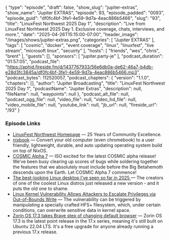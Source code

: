 {
  "type": "episode",
  "draft": false,
  "show_slug": "jupiter-extras",
  "show_name": "Jupiter EXTRAS",
  "episode": 93,
  "episode_padded": "0093",
  "episode_guid": "df0fc4bf-3fe1-4e59-9d7a-4eac886b5466",
  "slug": "93",
  "title": "LinuxFest Northwest 2025 Day 1",
  "description": "Live from LinuxFest Norhtwest 2025 Day 1. Exclusive coverage, chats, interviews, and more.",
  "date": "2025-04-26T15:15:00-07:00",
  "header_image": "/images/shows/jupiter-extras.png",
  "categories": [
    "Jupiter EXTRAS"
  ],
  "tags": [
    "cosmic",
    "docker",
    "event coverage",
    "linux",
    "linuxfest",
    "live stream",
    "microsoft linux",
    "secuirty"
  ],
  "hosts": [
    "friends",
    "wes",
    "chris",
    "brent"
  ],
  "guests": [],
  "sponsors": [
    "jupiter.party-je"
  ],
  "podcast_duration": "01:57:05",
  "podcast_file": "https://aphid.fireside.fm/d/1437767933/56e6db0a-de62-46a7-b4db-e28d3fc3845a/df0fc4bf-3fe1-4e59-9d7a-4eac886b5466.mp3",
  "podcast_bytes": 112520057,
  "podcast_chapters": {
    "version": "1.1.0",
    "chapters": [],
    "author": "Jupiter Broadcasting",
    "title": "LinuxFest Northwest 2025 Day 1",
    "podcastName": "Jupiter Extras",
    "description": null,
    "fileName": null,
    "waypoints": null
  },
  "podcast_alt_file": null,
  "podcast_ogg_file": null,
  "video_file": null,
  "video_hd_file": null,
  "video_mobile_file": null,
  "youtube_link": null,
  "jb_url": null,
  "fireside_url": "/93"
}


### Episode Links

  * [LinuxFest Northwest Homepage](https://lfnw.org/ "LinuxFest Northwest Homepage") — 25 Years of Community Excellence.
  * [nixbook](https://github.com/mkellyxp/nixbook "nixbook") — Convert your old computer (even chromebook) to a user friendly, lightweight, durable, and auto updating operating system build on top of NixOS.
  * [COSMIC Alpha 7](https://blog.system76.com/post/cosmic-alpha-7-never-been-beta "COSMIC Alpha 7") — ISO excited for the latest COSMIC alpha release! We’ve been busy clearing up scores of bugs while soldering together the features that we absolutely must include before the Big Betahemoth descends upon the Earth. Let COSMIC Alpha 7 commence!
  * [The best-looking Linux desktop I've seen so far in 2025 ](https://www.zdnet.com/article/the-best-looking-linux-desktop-ive-seen-so-far-in-2025-and-its-not-even-close/ "The best-looking Linux desktop I've seen so far in 2025 ") — The creators of one of the coolest Linux distros just released a new version - and it puts the old one to shame. 
  * [Linux Kernel Vulnerability Allows Attackers to Escalate Privileges via Out-of-Bounds Write](https://gbhackers.com/linux-kernel-vulnerability-2/ "Linux Kernel Vulnerability Allows Attackers to Escalate Privileges via Out-of-Bounds Write") — The vulnerability can be triggered by manipulating a specially crafted HFS+ filesystem, which, under certain conditions, can overwrite sensitive data in kernel space.
  * [Zorin OS 17.3 takes Brave step of changing default browser](https://www.theregister.com/2025/04/03/zorin_os_173/ "Zorin OS 17.3 takes Brave step of changing default browser") — Zorin OS 17.3 is the latest point release in the 17.x series, meaning it's still built on Ubuntu 22.04 LTS. It's a free upgrade for anyone already running a previous 17.x release.


